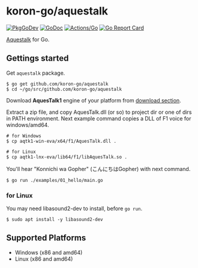 # koron-go/aquestalk

[![PkgGoDev](https://pkg.go.dev/badge/github.com/koron-go/aquestalk)](https://pkg.go.dev/github.com/koron-go/aquestalk)
[![GoDoc](https://godoc.org/github.com/koron-go/aquestalk?status.svg)](https://godoc.org/github.com/koron-go/aquestalk)
[![Actions/Go](https://github.com/koron-go/aquestalk/workflows/Go/badge.svg)](https://github.com/koron-go/aquestalk/actions?query=workflow%3AGo)
[![Go Report Card](https://goreportcard.com/badge/github.com/koron-go/aquestalk)](https://goreportcard.com/report/github.com/koron-go/aquestalk)

[Aquestalk][aq] for Go.

## Gettings started

Get `aquestalk` package.

```console
$ go get github.com/koron-go/aquestalk
$ cd ~/go/src/github.com/koron-go/aquestalk
```

Download **AquesTalk1** engine of your platform from [download section][dl].

Extract a zip file, and copy AquesTalk.dll (or so) to project dir or one of
dirs in PATH environment. Next example command copies a DLL of F1 voice for
windows/amd64.

```console
# for Windows
$ cp aqtk1-win-eva/x64/f1/AquesTalk.dll .

# for Linux
$ cp aqtk1-lnx-eva/lib64/f1/libAquesTalk.so .
```

You'll hear "Konnichi wa Gopher" (こんにちはGopher) with next command.

```console
$ go run ./examples/01_hello/main.go
```

[aq]:https://www.a-quest.com/products/aquestalk_1.html
[dl]:https://www.a-quest.com/download.html

### for Linux

You may need libasound2-dev to install, before `go run`.

```console
$ sudo apt install -y libasound2-dev
```

## Supported Platforms

* Windows (x86 and amd64)
* Linux (x86 and amd64)
